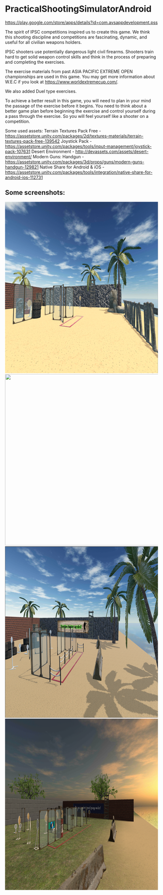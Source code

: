 # PracticalShootingSimulatorAndroid

https://play.google.com/store/apps/details?id=com.avsappdevelopment.pss

The spirit of IPSC competitions inspired us to create this game. 
We think this shooting discipline and competitions are fascinating, dynamic, and useful for all civilian weapons holders.

IPSC shooters use potentially dangerous light civil firearms. 
Shooters train hard to get solid weapon control skills and think in the process of preparing and completing the exercises.

The exercise materials from past ASIA PACIFIC EXTREME OPEN championships are used in this game. You may get more information about W.E.C if you look at https://www.worldextremecup.com/.

We also added Duel type exercises.

To achieve a better result in this game, you will need to plan in your mind the passage of the exercise before it begins. You need to think about a better game plan before beginning the exercise and control yourself during a pass through the exercise. So you will feel yourself like a shooter on a competition.

Some used assets:
Terrain Textures Pack Free - https://assetstore.unity.com/packages/2d/textures-materials/terrain-textures-pack-free-139542
Joystick Pack - https://assetstore.unity.com/packages/tools/input-management/joystick-pack-107631
Desert Environment - http://devassets.com/assets/desert-environment/
Modern Guns: Handgun - https://assetstore.unity.com/packages/3d/props/guns/modern-guns-handgun-129821
Native Share for Android & iOS - https://assetstore.unity.com/packages/tools/integration/native-share-for-android-ios-112731

Some screenshots:
---------------------------------
<img src="/2017BackgroundLarge.png"  height="563" width="784">
<img src="/duelBackgroundLarge.png"  height="563" width="784">
<img src="/eventsBackgroundLarge.png"  height="563" width="784">
<img src="/mainBackgroundLarge.png"  height="563" width="784">
